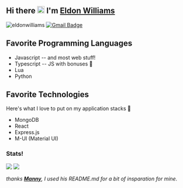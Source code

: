 ## Hi there <img src="https://media.giphy.com/media/hvRJCLFzcasrR4ia7z/giphy.gif" width="20px"> I'm [Eldon Williams](https://eldonwilliams.com/)

<img src="https://komarev.com/ghpvc/?username=eldonwilliams" alt="eldonwilliams" /> [![Gmail Badge](https://img.shields.io/badge/-eldon@eldonwilliams.com-c14438?style=flat-square&logo=Gmail&logoColor=white&link=mailto:eldon@eldonwilliams.com)](mailto:eldon@eldon.zone)

## Favorite Programming Languages

* Javascript -- and most web stuff!
* Typescript -- JS with bonuses 🥰
* Lua
* Python

## Favorite Technologies

Here's what I love to put on my application stacks 🥞

* MongoDB
* React
* Express.js
* M-UI (Material UI)

### Stats!

<img src="https://github-readme-stats.vercel.app/api/top-langs/?username=eldonwilliams&layout=compact" /> <img src="https://github-readme-stats.vercel.app/api?username=eldonwilliams&show_icons=true" />

*thanks **[Manny](https://github.com/MarikIshtar007/MarikIshtar007)**, I used his README.md for a bit of insparation for mine.*
